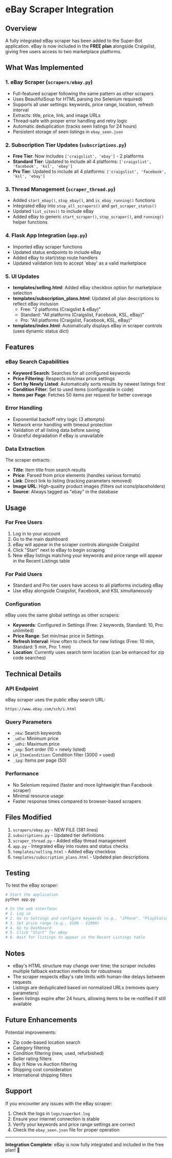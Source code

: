 # eBay Scraper Integration

## Overview
A fully integrated eBay scraper has been added to the Super-Bot application. eBay is now included in the **FREE plan** alongside Craigslist, giving free users access to two marketplace platforms.

## What Was Implemented

### 1. eBay Scraper (`scrapers/ebay.py`)
- Full-featured scraper following the same pattern as other scrapers
- Uses BeautifulSoup for HTML parsing (no Selenium required)
- Supports all user settings: keywords, price range, location, refresh interval
- Extracts: title, price, link, and image URLs
- Thread-safe with proper error handling and retry logic
- Automatic deduplication (tracks seen listings for 24 hours)
- Persistent storage of seen listings in `ebay_seen.json`

### 2. Subscription Tier Updates (`subscriptions.py`)
- **Free Tier**: Now includes `['craigslist', 'ebay']` - 2 platforms
- **Standard Tier**: Updated to include all 4 platforms: `['craigslist', 'facebook', 'ksl', 'ebay']`
- **Pro Tier**: Updated to include all 4 platforms: `['craigslist', 'facebook', 'ksl', 'ebay']`

### 3. Thread Management (`scraper_thread.py`)
- Added `start_ebay()`, `stop_ebay()`, and `is_ebay_running()` functions
- Integrated eBay into `stop_all_scrapers()` and `get_scraper_status()`
- Updated `list_sites()` to include eBay
- Added eBay to generic `start_scraper()`, `stop_scraper()`, and `running()` helper functions

### 4. Flask App Integration (`app.py`)
- Imported eBay scraper functions
- Updated status endpoints to include eBay
- Added eBay to start/stop route handlers
- Updated validation lists to accept 'ebay' as a valid marketplace

### 5. UI Updates
- **templates/selling.html**: Added eBay checkbox option for marketplace selection
- **templates/subscription_plans.html**: Updated all plan descriptions to reflect eBay inclusion
  - Free: "2 platforms (Craigslist & eBay)"
  - Standard: "All platforms (Craigslist, Facebook, KSL, eBay)"
  - Pro: "All platforms (Craigslist, Facebook, KSL, eBay)"
- **templates/index.html**: Automatically displays eBay in scraper controls (uses dynamic status dict)

## Features

### eBay Search Capabilities
- **Keyword Search**: Searches for all configured keywords
- **Price Filtering**: Respects min/max price settings
- **Sort by Newly Listed**: Automatically sorts results by newest listings first
- **Condition Filter**: Set to used items (configurable in code)
- **Items per Page**: Fetches 50 items per request for better coverage

### Error Handling
- Exponential backoff retry logic (3 attempts)
- Network error handling with timeout protection
- Validation of all listing data before saving
- Graceful degradation if eBay is unavailable

### Data Extraction
The scraper extracts:
- **Title**: Item title from search results
- **Price**: Parsed from price elements (handles various formats)
- **Link**: Direct link to listing (tracking parameters removed)
- **Image URL**: High-quality product images (filters out icons/placeholders)
- **Source**: Always tagged as "ebay" in the database

## Usage

### For Free Users
1. Log in to your account
2. Go to the main dashboard
3. eBay will appear in the scraper controls alongside Craigslist
4. Click "Start" next to eBay to begin scraping
5. New eBay listings matching your keywords and price range will appear in the Recent Listings table

### For Paid Users
- Standard and Pro tier users have access to all platforms including eBay
- Use eBay alongside Craigslist, Facebook, and KSL simultaneously

### Configuration
eBay uses the same global settings as other scrapers:
- **Keywords**: Configured in Settings (Free: 2 keywords, Standard: 10, Pro: unlimited)
- **Price Range**: Set min/max price in Settings
- **Refresh Interval**: How often to check for new listings (Free: 10 min, Standard: 5 min, Pro: 1 min)
- **Location**: Currently uses search term location (can be enhanced for zip code searches)

## Technical Details

### API Endpoint
eBay scraper uses the public eBay search URL:
```
https://www.ebay.com/sch/i.html
```

### Query Parameters
- `_nkw`: Search keywords
- `_udlo`: Minimum price
- `_udhi`: Maximum price
- `_sop`: Sort order (10 = newly listed)
- `LH_ItemCondition`: Condition filter (3000 = used)
- `_ipg`: Items per page (50)

### Performance
- No Selenium required (faster and more lightweight than Facebook scraper)
- Minimal resource usage
- Faster response times compared to browser-based scrapers

## Files Modified

1. `scrapers/ebay.py` - NEW FILE (381 lines)
2. `subscriptions.py` - Updated tier definitions
3. `scraper_thread.py` - Added eBay thread management
4. `app.py` - Integrated eBay into routes and status checks
5. `templates/selling.html` - Added eBay checkbox
6. `templates/subscription_plans.html` - Updated plan descriptions

## Testing

To test the eBay scraper:

```bash
# Start the application
python app.py

# In the web interface:
# 1. Log in
# 2. Go to Settings and configure keywords (e.g., "iPhone", "PlayStation")
# 3. Set price range (e.g., $100 - $1000)
# 4. Go to Dashboard
# 5. Click "Start" for eBay
# 6. Wait for listings to appear in the Recent Listings table
```

## Notes

- eBay's HTML structure may change over time; the scraper includes multiple fallback extraction methods for robustness
- The scraper respects eBay's rate limits with human-like delays between requests
- Listings are deduplicated based on normalized URLs (removes query parameters)
- Seen listings expire after 24 hours, allowing items to be re-notified if still available

## Future Enhancements

Potential improvements:
- Zip code-based location search
- Category filtering
- Condition filtering (new, used, refurbished)
- Seller rating filters
- Buy It Now vs Auction filtering
- Shipping cost consideration
- International shipping filters

## Support

If you encounter any issues with the eBay scraper:
1. Check the logs in `logs/superbot.log`
2. Ensure your internet connection is stable
3. Verify your keywords and price range settings are correct
4. Check the `ebay_seen.json` file for proper operation

---

**Integration Complete**: eBay is now fully integrated and included in the free plan! 🎉

